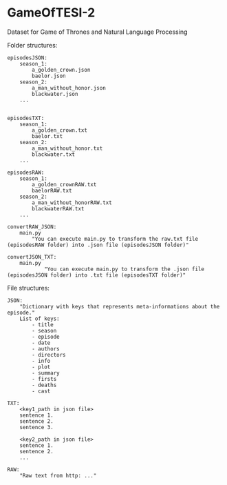 # GameOfTESI-2

Dataset for Game of Thrones and Natural Language Processing

Folder structures:
    
    episodesJSON:
        season_1:
            a_golden_crown.json
            baelor.json
        season_2:
            a_man_without_honor.json
            blackwater.json
        ...
    
    
    episodesTXT:
        season_1:
            a_golden_crown.txt
            baelor.txt
        season_2:
            a_man_without_honor.txt
            blackwater.txt
        ...
    
    episodesRAW:
        season_1:
            a_golden_crownRAW.txt
            baelorRAW.txt
        season_2:
            a_man_without_honorRAW.txt
            blackwaterRAW.txt
        ...
    
    convertRAW_JSON:
        main.py
            "You can execute main.py to transform the raw.txt file (episodesRAW folder) into .json file (episodesJSON folder)"
            
    convertJSON_TXT:
        main.py
                "You can execute main.py to transform the .json file (episodesJSON folder) into .txt file (episodesTXT folder)"

File structures:

    JSON:
        "Dictionary with keys that represents meta-informations about the episode."
        List of keys:
            - title
            - season
            - episode
            - date
            - authors
            - directors
            - info
            - plot
            - summary
            - firsts
            - deaths
            - cast
            
    TXT:
        <key1_path in json file>
        sentence 1.
        sentence 2.
        sentence 3.
    
        <key2_path in json file>
        sentence 1.
        sentence 2.
        ...
        
    RAW:
        "Raw text from http: ..."
